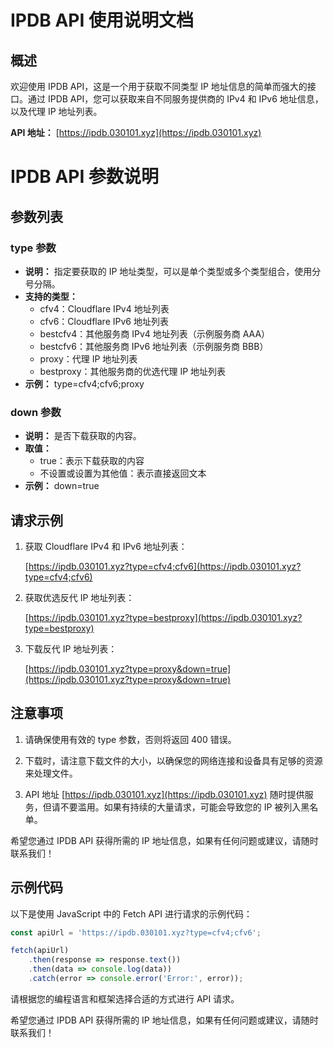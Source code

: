 # IPDB API 使用说明文档

## 概述

欢迎使用 IPDB API，这是一个用于获取不同类型 IP 地址信息的简单而强大的接口。通过 IPDB API，您可以获取来自不同服务提供商的 IPv4 和 IPv6 地址信息，以及代理 IP 地址列表。

**API 地址：** [https://ipdb.030101.xyz](https://ipdb.030101.xyz)

# IPDB API 参数说明

## 参数列表

### type 参数

- **说明：** 指定要获取的 IP 地址类型，可以是单个类型或多个类型组合，使用分号分隔。
- **支持的类型：**
  - cfv4：Cloudflare IPv4 地址列表
  - cfv6：Cloudflare IPv6 地址列表
  - bestcfv4：其他服务商 IPv4 地址列表（示例服务商 AAA）
  - bestcfv6：其他服务商 IPv6 地址列表（示例服务商 BBB）
  - proxy：代理 IP 地址列表
  - bestproxy：其他服务商的优选代理 IP 地址列表
- **示例：** type=cfv4;cfv6;proxy

### down 参数

- **说明：** 是否下载获取的内容。
- **取值：**
  - true：表示下载获取的内容
  - 不设置或设置为其他值：表示直接返回文本
- **示例：** down=true

## 请求示例

1. 获取 Cloudflare IPv4 和 IPv6 地址列表：

   [https://ipdb.030101.xyz?type=cfv4;cfv6](https://ipdb.030101.xyz?type=cfv4;cfv6)

2. 获取优选反代 IP 地址列表：

   [https://ipdb.030101.xyz?type=bestproxy](https://ipdb.030101.xyz?type=bestproxy)

3. 下载反代 IP 地址列表：

   [https://ipdb.030101.xyz?type=proxy&down=true](https://ipdb.030101.xyz?type=proxy&down=true)

## 注意事项

1. 请确保使用有效的 type 参数，否则将返回 400 错误。

2. 下载时，请注意下载文件的大小，以确保您的网络连接和设备具有足够的资源来处理文件。

3. API 地址 [https://ipdb.030101.xyz](https://ipdb.030101.xyz) 随时提供服务，但请不要滥用。如果有持续的大量请求，可能会导致您的 IP 被列入黑名单。

希望您通过 IPDB API 获得所需的 IP 地址信息，如果有任何问题或建议，请随时联系我们！

## 示例代码

以下是使用 JavaScript 中的 Fetch API 进行请求的示例代码：

```javascript
const apiUrl = 'https://ipdb.030101.xyz?type=cfv4;cfv6';

fetch(apiUrl)
    .then(response => response.text())
    .then(data => console.log(data))
    .catch(error => console.error('Error:', error));
```

请根据您的编程语言和框架选择合适的方式进行 API 请求。

希望您通过 IPDB API 获得所需的 IP 地址信息，如果有任何问题或建议，请随时联系我们！
